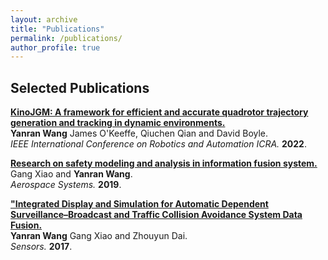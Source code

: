 ```yaml
---
layout: archive
title: "Publications"
permalink: /publications/
author_profile: true
---
```


## Selected Publications
<b>[KinoJGM: A framework for efficient and accurate quadrotor trajectory generation and tracking in dynamic environments.](https://arxiv.org/abs/2202.12419)</b><br>
<b>Yanran Wang</b> James O'Keeffe, Qiuchen Qian and David Boyle.<br>
<i>IEEE International Conference on Robotics and Automation ICRA.</i> <b>2022</b>.

<b>[Research on safety modeling and analysis in information fusion system.](https://link.springer.com/article/10.1007/s42401-018-0011-2)</b><br>
Gang Xiao and <b>Yanran Wang</b>.<br>
<i>Aerospace Systems.</i> <b>2019</b>.

<b>["Integrated Display and Simulation for Automatic Dependent Surveillance–Broadcast and Traffic Collision Avoidance System Data Fusion.](https://www.mdpi.com/1424-8220/17/11/2611)</b><br>
<b>Yanran Wang</b> Gang Xiao and Zhouyun Dai.<br>
<i>Sensors.</i> <b>2017</b>.
